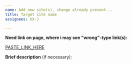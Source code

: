 ```yaml
---
name: Add new site(s), change already present...
title: Target site name
assignees: XX-J

---
```



 **Need link on page, where i may see "wrong"-type link(s):**

 [PASTE_LINK_HERE](https://href.li/?PASTE_LINK_HERE)

 **Brief description** (if necessary):

 
